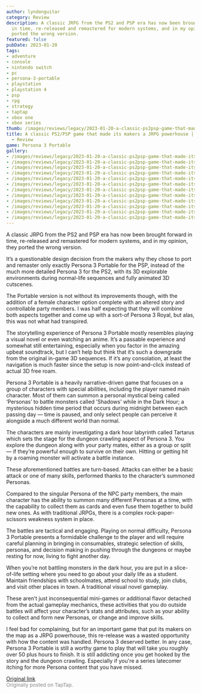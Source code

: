 ```yaml
---
author: lyndonguitar
category: Review
description: A classic JRPG from the PS2 and PSP era has now been brought forward
  in time, re-released and remastered for modern systems, and in my opinion, they
  ported the wrong version.
featured: false
pubDate: 2023-01-20
tags:
- adventure
- console
- nintendo switch
- pc
- persona-3-portable
- playstation
- playstation 4
- psp
- rpg
- strategy
- taptap
- xbox one
- xbox series
thumb: /images/reviews/legacy/2023-01-20-a-classic-ps2psp-game-that-made-its-makers-a-jrpg-powerhouse--persona-3-portable---review-0.avif
title: A classic PS2/PSP game that made its makers a JRPG powerhouse | Persona 3 Portable
  - Review
game: Persona 3 Portable
gallery:
- /images/reviews/legacy/2023-01-20-a-classic-ps2psp-game-that-made-its-makers-a-jrpg-powerhouse--persona-3-portable---review-0.avif
- /images/reviews/legacy/2023-01-20-a-classic-ps2psp-game-that-made-its-makers-a-jrpg-powerhouse--persona-3-portable---review-1.avif
- /images/reviews/legacy/2023-01-20-a-classic-ps2psp-game-that-made-its-makers-a-jrpg-powerhouse--persona-3-portable---review-2.avif
- /images/reviews/legacy/2023-01-20-a-classic-ps2psp-game-that-made-its-makers-a-jrpg-powerhouse--persona-3-portable---review-3.avif
- /images/reviews/legacy/2023-01-20-a-classic-ps2psp-game-that-made-its-makers-a-jrpg-powerhouse--persona-3-portable---review-4.avif
- /images/reviews/legacy/2023-01-20-a-classic-ps2psp-game-that-made-its-makers-a-jrpg-powerhouse--persona-3-portable---review-5.avif
- /images/reviews/legacy/2023-01-20-a-classic-ps2psp-game-that-made-its-makers-a-jrpg-powerhouse--persona-3-portable---review-6.avif
- /images/reviews/legacy/2023-01-20-a-classic-ps2psp-game-that-made-its-makers-a-jrpg-powerhouse--persona-3-portable---review-7.avif
- /images/reviews/legacy/2023-01-20-a-classic-ps2psp-game-that-made-its-makers-a-jrpg-powerhouse--persona-3-portable---review-8.avif
- /images/reviews/legacy/2023-01-20-a-classic-ps2psp-game-that-made-its-makers-a-jrpg-powerhouse--persona-3-portable---review-9.avif
- /images/reviews/legacy/2023-01-20-a-classic-ps2psp-game-that-made-its-makers-a-jrpg-powerhouse--persona-3-portable---review-10.avif
- /images/reviews/legacy/2023-01-20-a-classic-ps2psp-game-that-made-its-makers-a-jrpg-powerhouse--persona-3-portable---review-11.avif
---
```

A classic JRPG from the PS2 and PSP era has now been brought forward in time, re-released and remastered for modern systems, and in my opinion, they ported the wrong version.

It’s a questionable design decision from the makers why they chose to port and remaster only exactly Persona 3 Portable for the PSP, instead of the much more detailed Persona 3 for the PS2, with its 3D explorable environments during normal-life sequences and fully animated 3D cutscenes.

The Portable version is not without its improvements though, with the addition of a female character option complete with an altered story and controllable party members. I was half expecting that they will combine both aspects together and come up with a sort-of Persona 3 Royal, but alas, this was not what had transpired.

The storytelling experience of Persona 3 Portable mostly resembles playing a visual novel or even watching an anime. It’s a passable experience and somewhat still entertaining, especially when you factor in the amazing upbeat soundtrack, but I can’t help but think that it’s such a downgrade from the original in-game 3D sequences. If it’s any consolation, at least the navigation is much faster since the setup is now point-and-click instead of actual 3D free roam.

Persona 3 Portable is a heavily narrative-driven game that focuses on a group of characters with special abilities, including the player named main character. Most of them can summon a personal mystical being called ‘Personas’ to battle monsters called 'Shadows' while in the Dark Hour; a mysterious hidden time period that occurs during midnight between each passing day — time is paused, and only select people can perceive it alongside a much different world than normal.

The characters are mainly investigating a dark hour labyrinth called Tartarus which sets the stage for the dungeon crawling aspect of Persona 3. You explore the dungeon along with your party mates, either as a group or split — if they’re powerful enough to survive on their own. Hitting or getting hit by a roaming monster will activate a battle instance.

These aforementioned battles are turn-based. Attacks can either be a basic attack or one of many skills, performed thanks to the character’s summoned Personas.

Compared to the singular Persona of the NPC party members, the main character has the ability to summon many different Personas at a time, with the capability to collect them as cards and even fuse them together to build new ones. As with traditional JRPGs, there is a complex rock-paper-scissors weakness system in place.

The battles are tactical and engaging. Playing on normal difficulty, Persona 3 Portable presents a formidable challenge to the player and will require careful planning in bringing in consumables, strategic selection of skills, personas, and decision making in pushing through the dungeons or maybe resting for now, living to fight another day.

When you’re not battling monsters in the dark hour, you are put in a slice-of-life setting where you need to go about your daily life as a student. Maintain friendships with schoolmates, attend school to study, join clubs, and visit other places in town. A traditional visual novel gameplay.

These aren’t just inconsequential mini-games or additional flavor detached from the actual gameplay mechanics, these activities that you do outside battles will affect your character’s stats and attributes, such as your ability to collect and form new Personas, or change and improve skills.

I feel bad for complaining, but for an important game that put its makers on the map as a JRPG powerhouse, this re-release was a wasted opportunity with how the content was handled. Persona 3 deserved better. In any case, Persona 3 Portable is still a worthy game to play that will take you roughly over 50 plus hours to finish. It is still addicting once you get hooked by the story and the dungeon crawling. Especially if you're a series latecomer itching for more Persona content that you have missed.

[Original link](https://www.taptap.io/post/4276598)<br><span style="font-size: 0.95em; color: #888;">Originally posted on TapTap.</span>